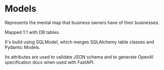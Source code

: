 # Models
Represents the mental map that business owners have of their businesses.

Mapped 1:1 with DB tables.

It's build using SQLModel, which merges SQLAlchemy table classes and Pydantic Models.

Its attributes are used to validate JSON schema and to generate OpenAI specification docs when used with FastAPI.

